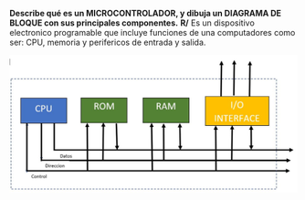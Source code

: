 **Describe qué es un MICROCONTROLADOR, y dibuja un DIAGRAMA DE BLOQUE con sus principales componentes.**
**R/** Es un dispositivo electronico programable que incluye funciones de una computadores como ser: CPU, memoria y perifericos de entrada y salida.

![Diagrama de Bloque](Resp1.jpg)

